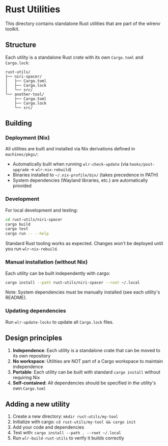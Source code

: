 # Rust Utilities

This directory contains standalone Rust utilities that are part of the wlrenv toolkit.

## Structure

Each utility is a standalone Rust crate with its own `Cargo.toml` and `Cargo.lock`:

```
rust-utils/
├── niri-spacer/
│   ├── Cargo.toml
│   ├── Cargo.lock
│   └── src/
└── another-tool/
    ├── Cargo.toml
    ├── Cargo.lock
    └── src/
```

## Building

### Deployment (Nix)
All utilities are built and installed via Nix derivations defined in `machines/pkgs/`:
- Automatically built when running `wlr-check-update` (via `hooks/post-upgrade` → `wlr-nix-rebuild`)
- Binaries installed to `~/.nix-profile/bin/` (takes precedence in PATH)
- System dependencies (Wayland libraries, etc.) are automatically provided

### Development
For local development and testing:
```bash
cd rust-utils/niri-spacer
cargo build
cargo test
cargo run -- --help
```

Standard Rust tooling works as expected. Changes won't be deployed until you run `wlr-nix-rebuild`.

### Manual installation (without Nix)
Each utility can be built independently with cargo:
```bash
cargo install --path rust-utils/niri-spacer --root ~/.local
```
Note: System dependencies must be manually installed (see each utility's README).

### Updating dependencies
Run `wlr-update-locks` to update all `Cargo.lock` files.

## Design principles

1. **Independence**: Each utility is a standalone crate that can be moved to its own repository
2. **No workspace**: Utilities are NOT part of a Cargo workspace to maintain independence
3. **Portable**: Each utility can be built with standard `cargo install` without requiring Nix
4. **Self-contained**: All dependencies should be specified in the utility's own `Cargo.toml`

## Adding a new utility

1. Create a new directory: `mkdir rust-utils/my-tool`
2. Initialize with cargo: `cd rust-utils/my-tool && cargo init`
3. Add your code and dependencies
4. Test with: `cargo install --path . --root ~/.local`
5. Run `wlr-build-rust-utils` to verify it builds correctly
